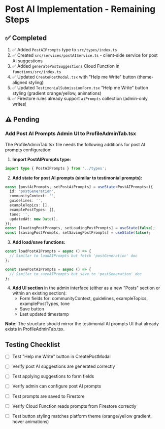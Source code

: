 # Post AI Implementation - Remaining Steps

## ✅ Completed

1. ✅ Added `PostAIPrompts` type to `src/types/index.ts`
2. ✅ Created `src/services/postAIService.ts` - client-side service for post AI suggestions
3. ✅ Added `generatePostSuggestions` Cloud Function in `functions/src/index.ts`
4. ✅ Updated `CreatePostModal.tsx` with "Help me Write" button (theme-aligned styling)
5. ✅ Updated `TestimonialSubmissionForm.tsx` "Help me Write" button styling (gradient orange/yellow, animations)
6. ✅ Firestore rules already support `aiPrompts` collection (admin-only writes)

## ⚠️ Pending

### Add Post AI Prompts Admin UI to ProfileAdminTab.tsx

The ProfileAdminTab.tsx file needs the following additions for post AI prompts configuration:

1. **Import PostAIPrompts type:**
```typescript
import type { PostAIPrompts } from '../types';
```

2. **Add state for post AI prompts (similar to testimonial prompts):**
```typescript
const [postAiPrompts, setPostAiPrompts] = useState<PostAIPrompts>({
  id: 'postGeneration',
  communityContext: '',
  guidelines: '',
  exampleTopics: [],
  examplePostTypes: [],
  tone: '',
  updatedAt: new Date(),
});
const [loadingPostPrompts, setLoadingPostPrompts] = useState(false);
const [savingPostPrompts, setSavingPostPrompts] = useState(false);
```

3. **Add load/save functions:**
```typescript
const loadPostAIPrompts = async () => {
  // Similar to loadAIPrompts but fetch 'postGeneration' doc
};

const savePostAIPrompts = async () => {
  // Similar to saveAIPrompts but save to 'postGeneration' doc
};
```

4. **Add UI section** in the admin interface (either as a new "Posts" section or within an existing section):
   - Form fields for: communityContext, guidelines, exampleTopics, examplePostTypes, tone
   - Save button
   - Last updated timestamp

**Note:** The structure should mirror the testimonial AI prompts UI that already exists in ProfileAdminTab.tsx.

## Testing Checklist

- [ ] Test "Help me Write" button in CreatePostModal
- [ ] Verify post AI suggestions are generated correctly
- [ ] Test applying suggestions to form fields
- [ ] Verify admin can configure post AI prompts
- [ ] Test prompts are saved to Firestore
- [ ] Verify Cloud Function reads prompts from Firestore correctly
- [ ] Test button styling matches platform theme (orange/yellow gradient, hover animations)


